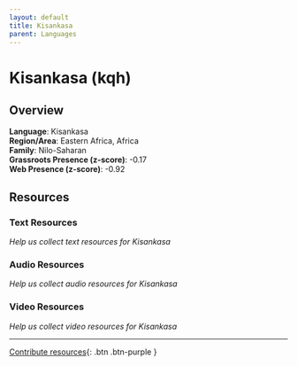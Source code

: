 ```yaml
---
layout: default
title: Kisankasa
parent: Languages
---
```


# Kisankasa (kqh)

## Overview

**Language**: Kisankasa  
**Region/Area**: Eastern Africa, Africa  
**Family**: Nilo-Saharan  
**Grassroots Presence (z-score)**: -0.17  
**Web Presence (z-score)**: -0.92  

## Resources

### Text Resources
*Help us collect text resources for Kisankasa*

### Audio Resources
*Help us collect audio resources for Kisankasa*

### Video Resources
*Help us collect video resources for Kisankasa*

---

[Contribute resources](https://forms.office.com/e/1SfLJx3u1r){: .btn .btn-purple }
